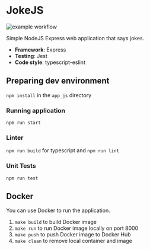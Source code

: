 # JokeJS

![example workflow](https://github.com/kerniee/core-course-labs/actions/workflows/js.yml/badge.svg)

Simple NodeJS Express web application that says jokes.

- **Framework**: Express
- **Testing**: Jest
- **Code style**: typescript-eslint

## Preparing dev environment

`npm install` in the `app_js` directory

### Running application

`npm run start`

### Linter

`npm run build` for typescript and `npm run lint`

### Unit Tests

`npm run test`

## Docker

You can use Docker to run the application.

1. `make build` to build Docker image
1. `make run` to run Docker image locally on port 8000
1. `make push` to push Docker image to Docker Hub
1. `make clean` to remove local container and image

